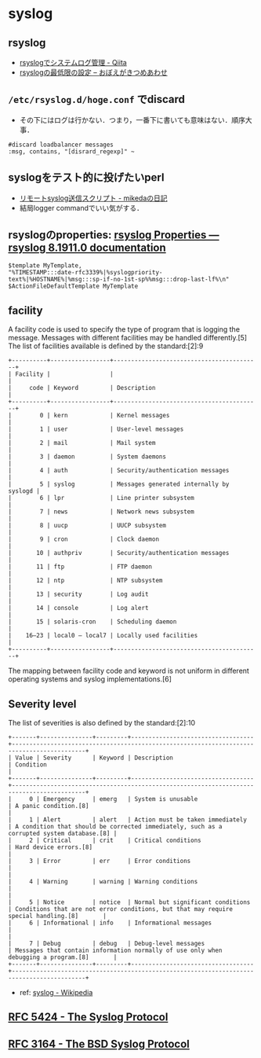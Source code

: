 # syslog

## rsyslog
- [rsyslogでシステムログ管理 - Qiita](https://qiita.com/tasakii/items/10db42392c487d5276da)
- [rsyslogの最低限の設定 – おぼえがきつめあわせ](http://www.no1497.com/?p=326)

## `/etc/rsyslog.d/hoge.conf` でdiscard
- その下にはログは行かない．つまり，一番下に書いても意味はない．順序大事．
```
#discard loadbalancer messages
:msg, contains, "[disrard_regexp]" ~
```

## syslogをテスト的に投げたいperl
- [リモートsyslog送信スクリプト - mikedaの日記](https://mikeda.hatenablog.com/entry/20101123/1290529356)
- 結局logger commandでいい気がする．

## rsyslogのproperties: [rsyslog Properties — rsyslog 8.1911.0 documentation](https://www.rsyslog.com/doc/v8-stable/configuration/properties.html)
```
$template MyTemplate,
"%TIMESTAMP:::date-rfc3339%|%syslogpriority-text%|%HOSTNAME%|%msg:::sp-if-no-1st-sp%%msg:::drop-last-lf%\n"
$ActionFileDefaultTemplate MyTemplate
```

## facility
A facility code is used to specify the type of program that is logging the message. Messages with different facilities may be handled differently.[5] The list of facilities available is defined by the standard:[2]:9
```
+----------+-----------------+------------------------------------------+
| Facility |                 |                                          |
|     code | Keyword         | Description                              |
+----------+-----------------+------------------------------------------+
|        0 | kern            | Kernel messages                          |
|        1 | user            | User-level messages                      |
|        2 | mail            | Mail system                              |
|        3 | daemon          | System daemons                           |
|        4 | auth            | Security/authentication messages         |
|        5 | syslog          | Messages generated internally by syslogd |
|        6 | lpr             | Line printer subsystem                   |
|        7 | news            | Network news subsystem                   |
|        8 | uucp            | UUCP subsystem                           |
|        9 | cron            | Clock daemon                             |
|       10 | authpriv        | Security/authentication messages         |
|       11 | ftp             | FTP daemon                               |
|       12 | ntp             | NTP subsystem                            |
|       13 | security        | Log audit                                |
|       14 | console         | Log alert                                |
|       15 | solaris-cron    | Scheduling daemon                        |
|    16–23 | local0 – local7 | Locally used facilities                  |
+----------+-----------------+------------------------------------------+
```
The mapping between facility code and keyword is not uniform in different operating systems and syslog implementations.[6]

## Severity level
The list of severities is also defined by the standard:[2]:10
```
+-------+---------------+---------+-----------------------------------+-------------------------------------------------------------------------------------------+
| Value | Severity      | Keyword | Description                       | Condition                                                                                 |
+-------+---------------+---------+-----------------------------------+-------------------------------------------------------------------------------------------+
|     0 | Emergency     | emerg   | System is unusable                | A panic condition.[8]                                                                     |
|     1 | Alert         | alert   | Action must be taken immediately  | A condition that should be corrected immediately, such as a corrupted system database.[8] |
|     2 | Critical      | crit    | Critical conditions               | Hard device errors.[8]                                                                    |
|     3 | Error         | err     | Error conditions                  |                                                                                           |
|     4 | Warning       | warning | Warning conditions                |                                                                                           |
|     5 | Notice        | notice  | Normal but significant conditions | Conditions that are not error conditions, but that may require special handling.[8]       |
|     6 | Informational | info    | Informational messages            |                                                                                           |
|     7 | Debug         | debug   | Debug-level messages              | Messages that contain information normally of use only when debugging a program.[8]       |
+-------+---------------+---------+-----------------------------------+-------------------------------------------------------------------------------------------+
```
- ref: [syslog - Wikipedia](https://en.wikipedia.org/wiki/Syslog)

## [RFC 5424 - The Syslog Protocol](https://tools.ietf.org/html/rfc5424)

## [RFC 3164 - The BSD Syslog Protocol](https://tools.ietf.org/html/rfc3164)
